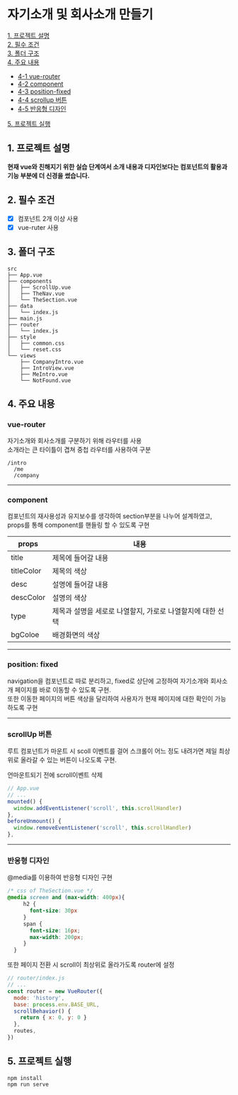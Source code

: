 # 자기소개 및 회사소개 만들기

[1. 프로젝트 설명](#1-프로젝트-설명)<br/>
[2. 필수 조건](#2-필수-조건)<br/>
[3. 폴더 구조](#3-폴더-구조)<br/>
[4. 주요 내용](#4-주요-내용)<br/>
  - [4-1 vue-router](#vue-router)
  - [4-2 component](#component)
  - [4-3 position-fixed](#position-fixed)
  - [4-4 scrollup 버튼](#scrollup-버튼)
  - [4-5 반응형 디자인](#반응형-디자인)

[5. 프로젝트 실행](#5-프로젝트-실행)<br/>

## 1. 프로젝트 설명
**현재 vue와 친해지기 위한 실습 단계여서 소개 내용과 디자인보다는 컴포넌트의 활용과 기능 부분에 더 신경을 썼습니다.**

## 2. 필수 조건
- [x] 컴포넌트 2개 이상 사용
- [x] vue-ruter 사용

## 3. 폴더 구조
```
src
├── App.vue
├── components
│   ├── ScrollUp.vue
│   ├── TheNav.vue
│   └── TheSection.vue
├── data
│   └── index.js
├── main.js
├── router
│   └── index.js
├── style
│   ├── common.css
│   └── reset.css
└── views
    ├── CompanyIntro.vue
    ├── IntroView.vue
    ├── MeIntro.vue
    └── NotFound.vue
```
## 4. 주요 내용
### vue-router
자기소개와 회사소개를 구분하기 위해 라우터를 사용<br/>
소개라는 큰 타이틀이 겹쳐 중첩 라우터를 사용하여 구분
```
/intro
  /me
  /company
```

---

### component
컴포넌트의 재사용성과 유지보수를 생각하여 section부분을 나누어 설계하였고, props를 통해 component를 핸들링 할 수 있도록 구현

|props|내용|
|--|--|
|title|제목에 들어갈 내용|
|titleColor|제목의 색상|
|desc|설명에 들어갈 내용|
|descColor|설명의 색상|
|type|제목과 설명을 세로로 나열할지, 가로로 나열할지에 대한 선택 |
|bgColoe|배경화면의 색상|

---

### position: fixed
navigation을 컴포넌트로 따로 분리하고, fixed로 상단에 고정하여 자기소개와 회사소개 페이지를 바로 이동할 수 있도록 구현.<br/>
또한 이동한 페이지의 버튼 색상을 달리하여 사용자가 현재 페이지에 대한 확인이 가능하도록 구현

---

### scrollUp 버튼
루트 컴포넌트가 마운트 시 scoll 이벤트를 걸어 스크롤이 어느 정도 내려가면 제일 최상위로 올라갈 수 있는 버튼이 나오도록 구현.<br/>

언마운트되기 전에 scroll이벤트 삭제
```js
// App.vue
// ...
mounted() {
  window.addEventListener('scroll', this.scrollHandler)
},
beforeUnmount() {
  window.removeEventListener('scroll', this.scrollHandler)
},
```

---

### 반응형 디자인
@media를 이용하여 반응형 디자인 구현
```css
/* css of TheSection.vue */
@media screen and (max-width: 400px){
     h2 {
       font-size: 30px
     }
     span {
       font-size: 16px;
       max-width: 200px;
     }
  }
```

또한 페이지 전환 시 scroll이 최상위로 올라가도록 router에 설정
```js
// router/index.js
// ...
const router = new VueRouter({
  mode: 'history',
  base: process.env.BASE_URL,
  scrollBehavior() {
    return { x: 0, y: 0 }
  },
  routes,
})
```

## 5. 프로젝트 실행
```
npm install
npm run serve
```
